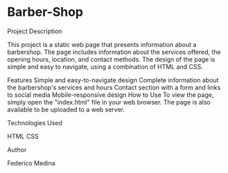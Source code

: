 # Barber-Shop
Project Description

This project is a static web page that presents information about a barbershop. The page includes information about the services offered, the opening hours, location, and contact methods. The design of the page is simple and easy to navigate, using a combination of HTML and CSS.

Features
Simple and easy-to-navigate design
Complete information about the barbershop's services and hours
Contact section with a form and links to social media
Mobile-responsive design
How to Use
To view the page, simply open the "index.html" file in your web browser. The page is also available to be uploaded to a web server.

Technologies Used

HTML
CSS

Author

Federico Medina
